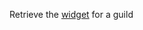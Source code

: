 Retrieve the [widget](https://discord.com/developers/docs/resources/guild#guild-widget-object) for a guild